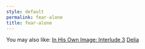 ```yaml
---
style: default
permalink: fear-alone
title: fear-alone
---
```

You may also like:
[In His Own Image: Interlude 3](http://scp-wiki.net/in-his-own-image-interlude-3)
[Delia](http://scp-wiki.net/delia)